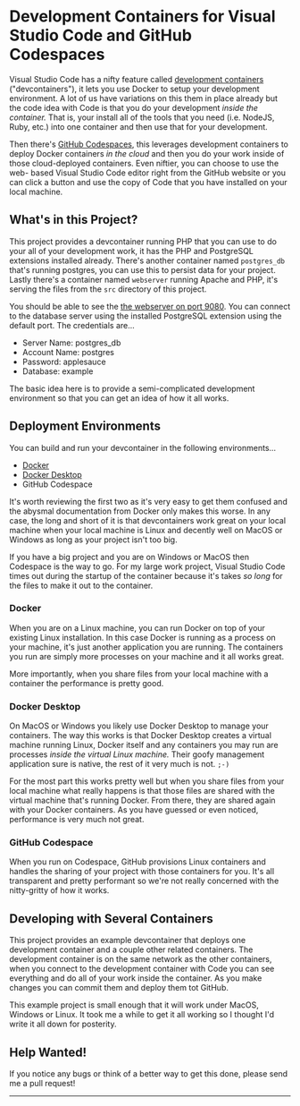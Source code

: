 # Development Containers for Visual Studio Code and GitHub Codespaces

Visual Studio Code has a nifty feature called [development containers][0] 
("devcontainers"), it lets you use Docker to setup your development environment.
A lot of us have variations on this them in place already but the code idea 
with Code is that you do your development _inside the container._ That is, your 
install all of the tools that you need (i.e. NodeJS, Ruby, etc.) into one 
container and then use that for your development.

Then there's [GitHub Codespaces][1], this leverages development containers to
deploy Docker containers _in the cloud_ and then you do your work inside of
those cloud-deployed containers. Even niftier, you can choose to use the web-
based Visual Studio Code editor right from the GitHub website or you can click
a button and use the copy of Code that you have installed on your local 
machine.

## What's in this Project?

This project provides a devcontainer running PHP that you can use to do your
all of your development work, it has the PHP and PostgreSQL extensions installed
already. There's another container named `postgres_db` that's running postgres, 
you can use this to persist data for your project. Lastly there's a container 
named `webserver` running Apache and PHP, it's serving the files from the 
`src` directory of this project.

You should be able to see the [the webserver on port 9080](http://localhost:9080).
You can connect to the database server using the installed PostgreSQL 
extension using the default port. The credentials are...

* Server Name: postgres_db
* Account Name: postgres
* Password: applesauce
* Database: example

The basic idea here is to provide a semi-complicated development environment so
that you can get an idea of how it all works.

## Deployment Environments

You can build and run your devcontainer in the following environments...
* [Docker][2]
* [Docker Desktop][3]
* GitHub Codespace

It's worth reviewing the first two as it's very easy to get them confused and
the abysmal documentation from Docker only makes this worse. In any case, the
long and short of it is that devcontainers work great on your local machine when
your local machine is Linux and decently well on MacOS or Windows as long as 
your project isn't too big. 

If you have a big project and you are on Windows or MacOS then Codespace is the
way to go. For my large work project, Visual Studio Code times out during the
startup of the container because it's takes _so long_ for the files to make it
out to the container.

### Docker

When you are on a Linux machine, you can run Docker on top of your existing
Linux installation. In this case Docker is running as a process on your machine,
it's just another application you are running. The containers you run are simply
more processes on your machine and it all works great.

More importantly, when you share files from your local machine with a container
the performance is pretty good.

### Docker Desktop

On MacOS or Windows you likely use Docker Desktop to manage your containers. The
way this works is that Docker Desktop creates a virtual machine running Linux, 
Docker itself and any containers you may run are processes _inside the virtual 
Linux machine._ Their goofy management application sure is native, the rest of it
very much is not. `;-)`

For the most part this works pretty well but when you share files from your local
machine what really happens is that those files are shared with the virtual 
machine that's running Docker. From there, they are shared again with your Docker
containers. As you have guessed or even noticed, performance is very much not great.

### GitHub Codespace

When you run on Codespace, GitHub provisions Linux containers and handles the 
sharing of your project with those containers for you. It's all transparent and
pretty performant so we're not really concerned with the nitty-gritty of how it 
works.

## Developing with Several Containers

This project provides an example devcontainer that deploys one development
container and a couple other related containers. The development container is
on the same network as the other containers, when you connect to the development
container with Code you can see everything and do all of your work inside the
container. As you make changes you can commit them and deploy them tot GitHub.

This example project is small enough that it will work under MacOS, Windows or
Linux. It took me a while to get it all working so I thought I'd write it all
down for posterity.

## Help Wanted!

If you notice any bugs or think of a better way to get this done, please send 
me a pull request!

----
[0]: https://code.visualstudio.com/docs/remote/containers
[1]: https://docs.github.com/en/codespaces
[2]: https://docs.docker.com/
[3]: https://docs.docker.com/get-docker/